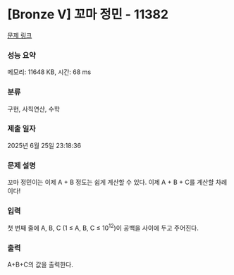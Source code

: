 # [Bronze V] 꼬마 정민 - 11382 

[문제 링크](https://www.acmicpc.net/problem/11382) 

### 성능 요약

메모리: 11648 KB, 시간: 68 ms

### 분류

구현, 사칙연산, 수학

### 제출 일자

2025년 6월 25일 23:18:36

### 문제 설명

<p>꼬마 정민이는 이제 A + B 정도는 쉽게 계산할 수 있다. 이제 A + B + C를 계산할 차례이다!</p>

### 입력 

 <p>첫 번째 줄에 A, B, C (1 ≤ A, B, C ≤ 10<sup>12</sup>)이 공백을 사이에 두고 주어진다.</p>

### 출력 

 <p>A+B+C의 값을 출력한다.</p>

